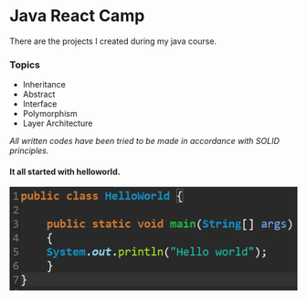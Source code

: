 # Java React Camp <br/>
There are the projects I created during my java course. <br/>
### **Topics** <br/>

- Inheritance
- Abstract
- Interface
- Polymorphism
- Layer Architecture <br/>

*All written codes have been tried to be made in accordance with SOLID principles.* <br/>

#### It all started with helloworld. <br/>
![Hello World](https://github.com/RecepFatih/JavaReactCamp/blob/main/helloworld.png)
